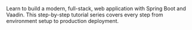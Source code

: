 Learn to build a modern, full-stack, web application with Spring Boot and Vaadin. This step-by-step tutorial series covers every step from environment setup to production deployment.
